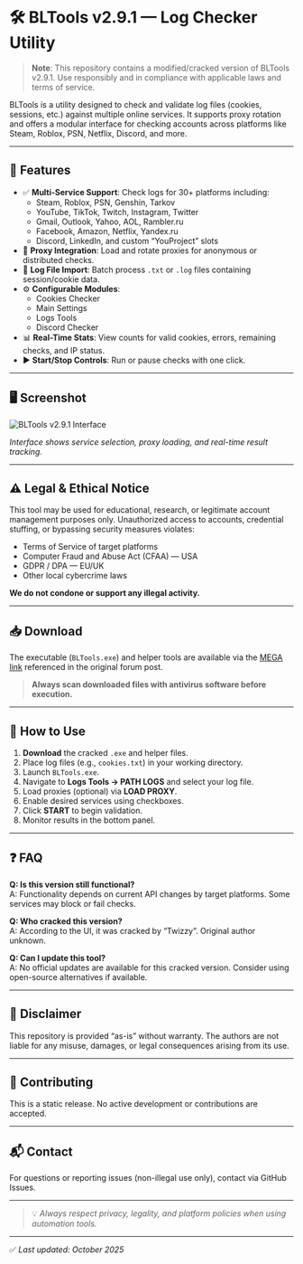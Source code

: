 # 🛠️ BLTools v2.9.1 — Log Checker Utility

> **Note**: This repository contains a modified/cracked version of BLTools v2.9.1. Use responsibly and in compliance with applicable laws and terms of service.

BLTools is a utility designed to check and validate log files (cookies, sessions, etc.) against multiple online services. It supports proxy rotation and offers a modular interface for checking accounts across platforms like Steam, Roblox, PSN, Netflix, Discord, and more.

---

## 📌 Features

- ✅ **Multi-Service Support**: Check logs for 30+ platforms including:
  - Steam, Roblox, PSN, Genshin, Tarkov
  - YouTube, TikTok, Twitch, Instagram, Twitter
  - Gmail, Outlook, Yahoo, AOL, Rambler.ru
  - Facebook, Amazon, Netflix, Yandex.ru
  - Discord, LinkedIn, and custom “YouProject” slots
- 🧭 **Proxy Integration**: Load and rotate proxies for anonymous or distributed checks.
- 📁 **Log File Import**: Batch process `.txt` or `.log` files containing session/cookie data.
- ⚙️ **Configurable Modules**:
  - Cookies Checker
  - Main Settings
  - Logs Tools
  - Discord Checker
- 📊 **Real-Time Stats**: View counts for valid cookies, errors, remaining checks, and IP status.
- ▶️ **Start/Stop Controls**: Run or pause checks with one click.

---

## 🖥️ Screenshot

![BLTools v2.9.1 Interface]([https://nztcdn.com/files/9e18b0bc-70cf-487c-a8a1-0b5362086d62.webp])

*Interface shows service selection, proxy loading, and real-time result tracking.*

---

## ⚠️ Legal & Ethical Notice

This tool may be used for educational, research, or legitimate account management purposes only. Unauthorized access to accounts, credential stuffing, or bypassing security measures violates:

- Terms of Service of target platforms  
- Computer Fraud and Abuse Act (CFAA) — USA  
- GDPR / DPA — EU/UK  
- Other local cybercrime laws  

**We do not condone or support any illegal activity.**

---

## 📥 Download

The executable (`BLTools.exe`) and helper tools are available via the [MEGA link](https://mega.nz/) referenced in the original forum post.  
> **Always scan downloaded files with antivirus software before execution.**

---

## 🔧 How to Use

1. **Download** the cracked `.exe` and helper files.
2. Place log files (e.g., `cookies.txt`) in your working directory.
3. Launch `BLTools.exe`.
4. Navigate to **Logs Tools → PATH LOGS** and select your log file.
5. Load proxies (optional) via **LOAD PROXY**.
6. Enable desired services using checkboxes.
7. Click **START** to begin validation.
8. Monitor results in the bottom panel.

---

## ❓ FAQ

**Q: Is this version still functional?**  
A: Functionality depends on current API changes by target platforms. Some services may block or fail checks.

**Q: Who cracked this version?**  
A: According to the UI, it was cracked by “Twizzy”. Original author unknown.

**Q: Can I update this tool?**  
A: No official updates are available for this cracked version. Consider using open-source alternatives if available.

---

## 📜 Disclaimer

This repository is provided “as-is” without warranty. The authors are not liable for any misuse, damages, or legal consequences arising from its use.

---

## 🤝 Contributing

This is a static release. No active development or contributions are accepted.

---

## 📬 Contact

For questions or reporting issues (non-illegal use only), contact via GitHub Issues.

---

> 💡 *Always respect privacy, legality, and platform policies when using automation tools.*

---

✅ *Last updated: October 2025*
